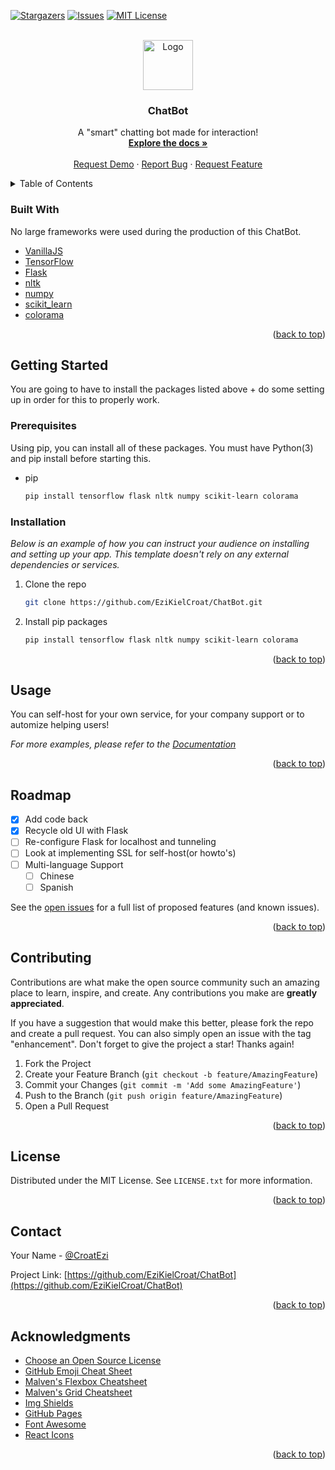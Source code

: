 <div id="top"></div>

[![Stargazers][stars-shield]][stars-url]
[![Issues][issues-shield]][issues-url]
[![MIT License][license-shield]][license-url]

<!-- PROJECT LOGO -->
<br />
<div align="center">
  <a href="https://github.com/EziKielCroat/ChatBot">
    <img src="images/logo.png" alt="Logo" width="80" height="80">
  </a>

  <h3 align="center">ChatBot</h3>

  <p align="center">
    A "smart" chatting bot made for interaction!
    <br />
    <a href="#about-the-project"><strong>Explore the docs »</strong></a>
    <br />
    <br />
    <a href="pravoslavci.kozow.com">Request Demo</a>
    ·
    <a href="https://github.com/EziKielCroat/ChatBot/issues">Report Bug</a>
    ·
    <a href="https://github.com/EziKielCroat/ChatBot/issues">Request Feature</a>
  </p>
</div>

<!-- TABLE OF CONTENTS -->
<details>
  <summary>Table of Contents</summary>
  <ol>
      <ul>
        <li><a href="#built-with">Built With</a></li>
      </ul>
    <li>
      <a href="#getting-started">Getting Started</a>
      <ul>
        <li><a href="#prerequisites">Prerequisites</a></li>
        <li><a href="#installation">Installation</a></li>
      </ul>
    </li>
    <li><a href="#usage">Usage</a></li>
    <li><a href="#roadmap">Roadmap</a></li>
    <li><a href="#contributing">Contributing</a></li>
    <li><a href="#license">License</a></li>
    <li><a href="#contact">Contact</a></li>
    <li><a href="#acknowledgments">Acknowledgments</a></li>
  </ol>
</details>

### Built With

No large frameworks were used during the production of this ChatBot.

* [VanillaJS](http://vanilla-js.com/)
* [TensorFlow](https://www.tensorflow.org/)
* [Flask](https://flask.palletsprojects.com/en/2.0.x/)
* [nltk](https://angular.io/)
* [numpy](https://svelte.dev/)
* [scikit_learn](https://laravel.com)
* [colorama](https://laravel.com)

<p align="right">(<a href="#top">back to top</a>)</p>



<!-- GETTING STARTED -->
## Getting Started

You are going to have to install the packages listed above + do some setting up in order for this to properly work.

### Prerequisites

Using pip, you can install all of these packages. You must have Python(3) and pip install before starting this.

* pip
  ```sh
  pip install tensorflow flask nltk numpy scikit-learn colorama
  ```

### Installation

_Below is an example of how you can instruct your audience on installing and setting up your app. This template doesn't rely on any external dependencies or services._

1. Clone the repo
   ```sh
   git clone https://github.com/EziKielCroat/ChatBot.git
   ```
2. Install pip packages
   ```sh
   pip install tensorflow flask nltk numpy scikit-learn colorama
   ```

<p align="right">(<a href="#top">back to top</a>)</p>



<!-- USAGE EXAMPLES -->
## Usage

You can self-host for your own service, for your company support or to automize helping users!
<!-- screenshots -->
_For more examples, please refer to the [Documentation](https://example.com)_

<p align="right">(<a href="#top">back to top</a>)</p>



## Roadmap

- [x] Add code back
- [x] Recycle old UI with Flask
- [ ] Re-configure Flask for localhost and tunneling
- [ ] Look at implementing SSL for self-host(or howto's)
- [ ] Multi-language Support
    - [ ] Chinese
    - [ ] Spanish

See the [open issues](https://github.com/EziKielCroat/ChatBot/issues) for a full list of proposed features (and known issues).

<p align="right">(<a href="#top">back to top</a>)</p>



<!-- CONTRIBUTING -->
## Contributing

Contributions are what make the open source community such an amazing place to learn, inspire, and create. Any contributions you make are **greatly appreciated**.

If you have a suggestion that would make this better, please fork the repo and create a pull request. You can also simply open an issue with the tag "enhancement".
Don't forget to give the project a star! Thanks again!

1. Fork the Project
2. Create your Feature Branch (`git checkout -b feature/AmazingFeature`)
3. Commit your Changes (`git commit -m 'Add some AmazingFeature'`)
4. Push to the Branch (`git push origin feature/AmazingFeature`)
5. Open a Pull Request

<p align="right">(<a href="#top">back to top</a>)</p>



<!-- LICENSE -->
## License

Distributed under the MIT License. See `LICENSE.txt` for more information.

<p align="right">(<a href="#top">back to top</a>)</p>



<!-- CONTACT -->
## Contact

Your Name - [@CroatEzi](https://twitter.com/CroatEzi)

Project Link: [https://github.com/EziKielCroat/ChatBot](https://github.com/EziKielCroat/ChatBot)

<p align="right">(<a href="#top">back to top</a>)</p>

## Acknowledgments

* [Choose an Open Source License](https://choosealicense.com)
* [GitHub Emoji Cheat Sheet](https://www.webpagefx.com/tools/emoji-cheat-sheet)
* [Malven's Flexbox Cheatsheet](https://flexbox.malven.co/)
* [Malven's Grid Cheatsheet](https://grid.malven.co/)
* [Img Shields](https://shields.io)
* [GitHub Pages](https://pages.github.com)
* [Font Awesome](https://fontawesome.com)
* [React Icons](https://react-icons.github.io/react-icons/search)

<p align="right">(<a href="#top">back to top</a>)</p>


<!-- MARKDOWN LINKS & IMAGES -->
<!-- https://www.markdownguide.org/basic-syntax/#reference-style-links -->
[contributors-shield]: https://img.shields.io/github/contributors/othneildrew/Best-README-Template.svg?style=for-the-badge
[contributors-url]: https://github.com/EziKielCroat/ChatBot/graphs/contributors
[forks-shield]: https://img.shields.io/github/forks/othneildrew/Best-README-Template.svg?style=for-the-badge
[forks-url]: https://github.com/EziKielCroat/ChatBot/network/members
[stars-shield]: https://img.shields.io/github/stars/othneildrew/Best-README-Template.svg?style=for-the-badge
[stars-url]: https://github.com/EziKielCroat/ChatBot/stargazers
[issues-shield]: https://img.shields.io/github/issues/othneildrew/Best-README-Template.svg?style=for-the-badge
[issues-url]: https://github.com/EziKielCroat/ChatBot/issues
[license-shield]: https://img.shields.io/github/license/othneildrew/Best-README-Template.svg?style=for-the-badge
[license-url]: https://github.com/EziKielCroat/ChatBot/master/LICENSE.txt
